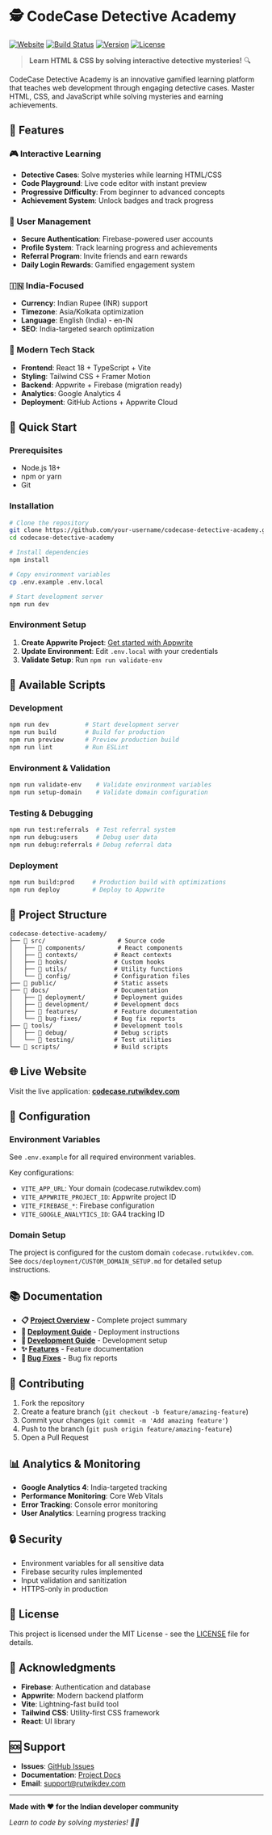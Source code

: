 # 🕵️ CodeCase Detective Academy

[![Website](https://img.shields.io/badge/Website-codecase.rutwikdev.com-blue)](https://codecase.rutwikdev.com)
[![Build Status](https://img.shields.io/badge/Build-Passing-green)](#)
[![Version](https://img.shields.io/badge/Version-1.0.0-brightgreen)](#)
[![License](https://img.shields.io/badge/License-MIT-yellow)](#)

> **Learn HTML & CSS by solving interactive detective mysteries!** 🔍

CodeCase Detective Academy is an innovative gamified learning platform that teaches web development through engaging detective cases. Master HTML, CSS, and JavaScript while solving mysteries and earning achievements.

## 🌟 Features

### 🎮 Interactive Learning
- **Detective Cases**: Solve mysteries while learning HTML/CSS
- **Code Playground**: Live code editor with instant preview
- **Progressive Difficulty**: From beginner to advanced concepts
- **Achievement System**: Unlock badges and track progress

### 🔐 User Management
- **Secure Authentication**: Firebase-powered user accounts
- **Profile System**: Track learning progress and achievements
- **Referral Program**: Invite friends and earn rewards
- **Daily Login Rewards**: Gamified engagement system

### 🇮🇳 India-Focused
- **Currency**: Indian Rupee (INR) support
- **Timezone**: Asia/Kolkata optimization
- **Language**: English (India) - en-IN
- **SEO**: India-targeted search optimization

### 🚀 Modern Tech Stack
- **Frontend**: React 18 + TypeScript + Vite
- **Styling**: Tailwind CSS + Framer Motion
- **Backend**: Appwrite + Firebase (migration ready)
- **Analytics**: Google Analytics 4
- **Deployment**: GitHub Actions + Appwrite Cloud

## 🚀 Quick Start

### Prerequisites
- Node.js 18+ 
- npm or yarn
- Git

### Installation

```bash
# Clone the repository
git clone https://github.com/your-username/codecase-detective-academy.git
cd codecase-detective-academy

# Install dependencies
npm install

# Copy environment variables
cp .env.example .env.local

# Start development server
npm run dev
```

### Environment Setup

1. **Create Appwrite Project**: [Get started with Appwrite](https://appwrite.io)
2. **Update Environment**: Edit `.env.local` with your credentials
3. **Validate Setup**: Run `npm run validate-env`

## 🎯 Available Scripts

### Development
```bash
npm run dev          # Start development server
npm run build        # Build for production
npm run preview      # Preview production build
npm run lint         # Run ESLint
```

### Environment & Validation
```bash
npm run validate-env    # Validate environment variables
npm run setup-domain    # Validate domain configuration
```

### Testing & Debugging
```bash
npm run test:referrals  # Test referral system
npm run debug:users     # Debug user data
npm run debug:referrals # Debug referral data
```

### Deployment
```bash
npm run build:prod     # Production build with optimizations
npm run deploy         # Deploy to Appwrite
```

## 📁 Project Structure

```
codecase-detective-academy/
├── 📂 src/                    # Source code
│   ├── 📂 components/         # React components
│   ├── 📂 contexts/          # React contexts
│   ├── 📂 hooks/             # Custom hooks
│   ├── 📂 utils/             # Utility functions
│   └── 📂 config/            # Configuration files
├── 📂 public/                # Static assets
├── 📂 docs/                  # Documentation
│   ├── 📂 deployment/        # Deployment guides
│   ├── 📂 development/       # Development docs
│   ├── 📂 features/          # Feature documentation
│   └── 📂 bug-fixes/         # Bug fix reports
├── 📂 tools/                 # Development tools
│   ├── 📂 debug/             # Debug scripts
│   └── 📂 testing/           # Test utilities
└── 📂 scripts/               # Build scripts
```

## 🌐 Live Website

Visit the live application: **[codecase.rutwikdev.com](https://codecase.rutwikdev.com)**

## 🔧 Configuration

### Environment Variables
See `.env.example` for all required environment variables.

Key configurations:
- `VITE_APP_URL`: Your domain (codecase.rutwikdev.com)
- `VITE_APPWRITE_PROJECT_ID`: Appwrite project ID
- `VITE_FIREBASE_*`: Firebase configuration
- `VITE_GOOGLE_ANALYTICS_ID`: GA4 tracking ID

### Domain Setup
The project is configured for the custom domain `codecase.rutwikdev.com`. See `docs/deployment/CUSTOM_DOMAIN_SETUP.md` for detailed setup instructions.

## 📚 Documentation

- **📋 [Project Overview](docs/PROJECT_SUMMARY.md)** - Complete project summary
- **🚀 [Deployment Guide](docs/deployment/)** - Deployment instructions
- **🔧 [Development Guide](docs/development/)** - Development setup
- **✨ [Features](docs/features/)** - Feature documentation
- **🐛 [Bug Fixes](docs/bug-fixes/)** - Bug fix reports

## 🤝 Contributing

1. Fork the repository
2. Create a feature branch (`git checkout -b feature/amazing-feature`)
3. Commit your changes (`git commit -m 'Add amazing feature'`)
4. Push to the branch (`git push origin feature/amazing-feature`)
5. Open a Pull Request

## 📊 Analytics & Monitoring

- **Google Analytics 4**: India-targeted tracking
- **Performance Monitoring**: Core Web Vitals
- **Error Tracking**: Console error monitoring
- **User Analytics**: Learning progress tracking

## 🔒 Security

- Environment variables for all sensitive data
- Firebase security rules implemented
- Input validation and sanitization
- HTTPS-only in production

## 📄 License

This project is licensed under the MIT License - see the [LICENSE](LICENSE) file for details.

## 🙏 Acknowledgments

- **Firebase**: Authentication and database
- **Appwrite**: Modern backend platform
- **Vite**: Lightning-fast build tool
- **Tailwind CSS**: Utility-first CSS framework
- **React**: UI library

## 🆘 Support

- **Issues**: [GitHub Issues](https://github.com/your-username/codecase-detective-academy/issues)
- **Documentation**: [Project Docs](docs/)
- **Email**: support@rutwikdev.com

---

**Made with ❤️ for the Indian developer community**

*Learn to code by solving mysteries! 🕵️‍♂️*
